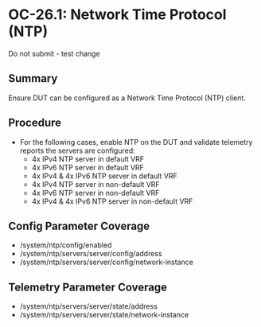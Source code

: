# OC-26.1: Network Time Protocol (NTP)
Do not submit - test change

## Summary

Ensure DUT can be configured as a Network Time Protocol (NTP) client.

## Procedure

*   For the following cases, enable NTP on the DUT and validate telemetry reports the servers are configured:
    *   4x IPv4 NTP server in default VRF
    *   4x IPv6 NTP server in default VRF
    *   4x IPv4 & 4x IPv6 NTP server in default VRF
    *   4x IPv4 NTP server in non-default VRF
    *   4x IPv6 NTP server in non-default VRF
    *   4x IPv4 & 4x IPv6 NTP server in non-default VRF

## Config Parameter Coverage

*   /system/ntp/config/enabled
*   /system/ntp/servers/server/config/address
*   /system/ntp/servers/server/config/network-instance

## Telemetry Parameter Coverage

*   /system/ntp/servers/server/state/address
*   /system/ntp/servers/server/state/network-instance
